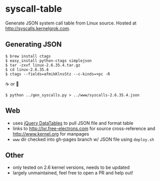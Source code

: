 # syscall-table

Generate JSON system call table from Linux source. Hosted at http://syscalls.kernelgrok.com.

## Generating JSON
```
$ brew install ctags
$ easy_install python-ctags simplejson
$ tar -zxvf linux-2.6.35.4.tar.gz
$ cd linux-2.6.35.4
$ ctags --fields=afmikKlnsStz --c-kinds=+pc -R
```
:coffee: or :beer:
```
$ python ../gen_syscalls.py > ../www/syscalls-2.6.35.4.json
```

## Web
* uses [jQuery DataTables](http://datatables.net/) to pull JSON file and format table
* links to http://lxr.free-electrons.com for source cross-reference and http://www.kernel.org for manpages
* `www` dir checked into gh-pages branch w/ JSON file using `deploy.sh`

## Other
* only tested on 2.6 kernel versions, needs to be updated
* largely unmaintained, feel free to open a PR and help out!
